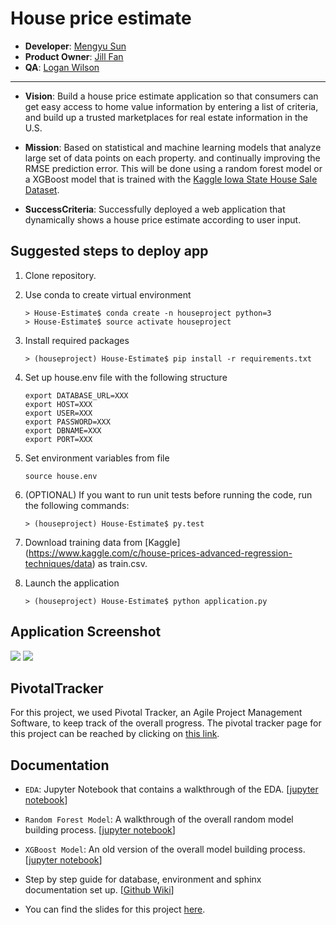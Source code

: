 # House price estimate

* **Developer**: [Mengyu Sun](https://github.com/pennysun3)
* **Product Owner**: [Jill Fan](https://github.com/jill-fan)
* **QA**: [Logan Wilson](https://github.com/lwilson18)

------------
* **Vision**: 
Build a house price estimate application so that consumers can get easy access to home value information by entering a list of criteria, and build up a trusted marketplaces for real estate information in the U.S.

* **Mission**: 
Based on statistical and machine learning models that analyze large set of data points on each property. and continually improving the RMSE prediction error. This will be done using a random forest model or a XGBoost model that is trained with the [Kaggle Iowa State House Sale Dataset](https://www.kaggle.com/c/house-prices-advanced-regression-techniques/data).

* **SuccessCriteria**: Successfully deployed a web application that dynamically shows a house price estimate according to user input.


Suggested steps to deploy app
------------

1. Clone repository.
2. Use conda to create virtual environment

   ```
   > House-Estimate$ conda create -n houseproject python=3
   > House-Estimate$ source activate houseproject
   ```
3. Install required packages

   ```
   > (houseproject) House-Estimate$ pip install -r requirements.txt
   ```
  
4. Set up house.env file with the following structure
   
   ```
   export DATABASE_URL=XXX
   export HOST=XXX    
   export USER=XXX
   export PASSWORD=XXX
   export DBNAME=XXX    
   export PORT=XXX
   ```

5. Set environment variables from file

   ```
   source house.env
   ```

6. (OPTIONAL) If you want to run unit tests before running the code, run the following commands:

   ```
   > (houseproject) House-Estimate$ py.test
   ```

7. Download training data from [Kaggle] (https://www.kaggle.com/c/house-prices-advanced-regression-techniques/data) as train.csv.

8. Launch the application

   ```
   > (houseproject) House-Estimate$ python application.py
   ```


   

Application Screenshot
------------

![](https://github.com/pennysun3/HousePricePrediction/blob/master/screenshots/page1.jpg)
![](https://github.com/pennysun3/HousePricePrediction/blob/master/screenshots/page2.jpg)

PivotalTracker
------------
For this project, we used Pivotal Tracker, an Agile Project Management Software, to keep track of the overall progress. The pivotal tracker page for this project can be reached by clicking on [this link](https://www.pivotaltracker.com/n/projects/2142050).


Documentation
------------
* `EDA`: Jupyter Notebook that contains a walkthrough of the EDA. [[jupyter notebook](https://github.com/pennysun3/HousePricePrediction/blob/master/develop/EDA/House_EDA.ipynb)]

* `Random Forest Model`: A walkthrough of the overall random model building process. [[jupyter notebook](https://github.com/pennysun3/HousePricePrediction/blob/master/develop/Model/RandomForest_Model.py)]

* `XGBoost Model`: An old version of the overall model building process. [[jupyter notebook](https://github.com/pennysun3/HousePricePrediction/blob/master/develop/Model/House_XGBoost_Model.ipynb)]

* Step by step guide for database, environment and sphinx documentation set up. [[Github Wiki](https://github.com/pennysun3/HousePricePrediction/wiki)]

* You can find the slides for this project [here](https://github.com/pennysun3/HousePricePrediction/blob/master/House_Presentation.pdf).
